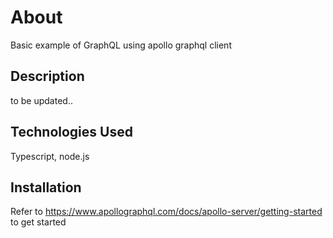 # About

Basic example of GraphQL using apollo graphql client

## Description

to be updated..

## Technologies Used

Typescript, node.js

## Installation

Refer to https://www.apollographql.com/docs/apollo-server/getting-started to get started
